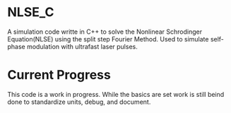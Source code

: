 # NLSE_C
A simulation code writte in C++ to solve the Nonlinear Schrodinger Equation(NLSE) using the split step Fourier Method. Used to simulate self-phase modulation with ultrafast laser pulses.


# Current Progress

This code is a work in progress. While the basics are set work is still beind done to standardize units, debug, and document.
